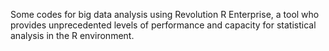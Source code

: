 Some codes for big data analysis using Revolution R Enterprise, a tool who provides unprecedented levels of performance and capacity for statistical analysis in the R environment.
